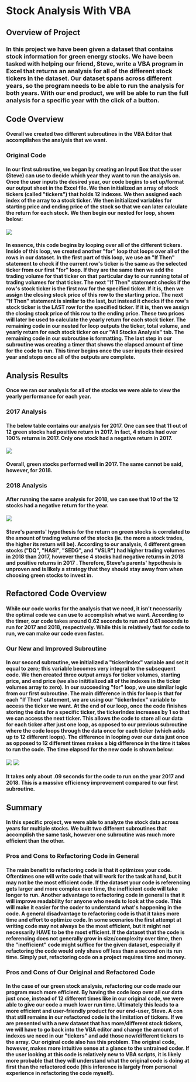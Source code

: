 # Stock Analysis With VBA

## Overview of Project

### In this project we have been given a dataset that contains stock information for green energy stocks. We have been tasked with helping our friend, Steve, write a VBA program in Excel that returns an analysis for all of the different stock tickers in the dataset. Our dataset spans across different years, so the program needs to be able to run the analysis for both years. With our end product, we will be able to run the full analysis for a specific year with the click of a button. 

## Code Overview

#### Overall we created two different subroutines in the VBA Editor that accomplishes the analysis that we want. 

### Original Code

#### In our first subroutine, we began by creating an Input Box that the user (Steve) can use to decide which year they want to run the analysis on. Once the user inputs the desired year, our code begins to set up/format our output sheet in the Excel file. We then initialized an array of stock tickers (called "tickers") that holds 12 indexes. We then assigned each index of the array to a stock ticker. We then initialized variables for starting price and ending price of the stock so that we can later calculate the return for each stock. We then begin our nested for loop, shown below:
![](https://github.com/christianhargett/stock-analysis/blob/master/Nested%20For%20Loop.png)
#### In essence, this code begins by looping over all of the different tickers. Inside of this loop, we created another "for" loop that loops over all of the rows in our dataset. In the first part of this loop, we use an "If Then" statement to check if the current row's ticker is the same as the selected ticker from our first "for" loop. If they are the same then we add the trading volume for that ticker on that particular day to our running total of trading volumes for that ticker. The next "If Then" statement checks if the row's stock ticker is the first row for the specified ticker. If it is, then we assign the closing stock price of this row to the starting price. The next "If Then" statement is similar to the last, but instead it checks if the row's stock ticker is the LAST row for the specified ticker. If it is, then we assign the closing stock price of this row to the ending price. These two prices will later be used to calculate the yearly return for each stock ticker. The remaining code in our nested for loop outputs the ticker, total volume, and yearly return for each stock ticker on our "All Stocks Analysis" tab. The remaining code in our subroutine is formatting. The last step in our subroutine was creating a timer that shows the elapsed amount of time for the code to run. This timer begins once the user inputs their desired year and stops once all of the outputs are complete.

## Analysis Results

#### Once we ran our analysis for all of the stocks we were able to view the yearly performance for each year. 

### 2017 Analysis

#### The below table contains our analysis for 2017. One can see that 11 out of 12 green stocks had positive return in 2017. In fact, 4 stocks had over 100% returns in 2017. Only one stock had a negative return in 2017.
![](https://github.com/christianhargett/stock-analysis/blob/master/Stock_Analysis_2017.png)
#### Overall, green stocks performed well in 2017. The same cannot be said, however, for 2018. 

### 2018 Analysis

#### After running the same analysis for 2018, we can see that 10 of the 12 stocks had a negative return for the year. 
![](https://github.com/christianhargett/stock-analysis/blob/master/Stock_Analysis_2018.png)
#### Steve's parents' hypothesis for the return on green stocks is correlated to the amount of trading volume of the stocks (ie. the more a stock trades, the higher its return will be). According to our analysis, 4 different green stocks ("DQ", "HASI", "SEDG", and "VSLR") had higher trading volumes in 2018 than 2017, however these 4 stocks had negative returns in 2018 and positive returns in 2017 . Therefore, Steve's parents' hypothesis is unproven and is likely a strategy that they should stay away from when choosing green stocks to invest in.

## Refactored Code Overview

#### While our code works for the analysis that we need, it isn't necessarily the optimal code we can use to accomplish what we want. According to the timer, our code takes around 0.62 seconds to run and 0.61 seconds to run for 2017 and 2018, respectively. While this is relatively fast for code to run, we can make our code even faster. 

### Our New and Improved Subroutine

#### In our second subroutine, we initialized a "tickerIndex" variable and set it equal to zero; this variable becomes very integral to the subsequent code. We then created three output arrays for ticker volumes, starting price, and end price (we also inititialized all of the indexes in the ticker volumes array to zero). In our succeeding "for" loop, we use similar logic from our first subroutine. The main difference in this for loop is that for each "If Then" statement, we are using our "tickerIndex" variable to access the ticker we want. At the end of our loop, once the code finishes storing the data for a specific ticker, the tickerIndex increases by 1 so that we can access the next ticker. This allows the code to store all our data for each ticker after just one loop, as opposed to our previous subroutine where the code loops through the data once for each ticker (which adds up to 12 different loops). The difference in looping over our data just once as opposed to 12 different times makes a big difference in the time it takes to run the code. The time elapsed for the new code is shown below:
![](https://github.com/christianhargett/stock-analysis/blob/master/VBA_Challenge_2017.png)
![](https://github.com/christianhargett/stock-analysis/blob/master/VBA_Challenge_2018.png)
#### It takes only about .09 seconds for the code to run on the year 2017 and 2018. This is a massive efficiency improvement compared to our first subroutine. 

## Summary

#### In this specific project, we were able to analyze the stock data across years for multiple stocks. We built two different subroutines that accomplish the same task, however one subroutine was much more efficient than the other. 

### Pros and Cons to Refactoring Code in General

#### The main benefit to refactoring code is that it optimizes your code. Oftentimes one will write code that will work for the task at hand, but it may not be the most efficient code. If the dataset your code is referencing gets larger and more complex over time, the inefficient code will take longer to run. Another advantage to refactoring code in general is that it will improve readability for anyone who needs to look at the code. This will make it easier for the coder to understand what's happening in the code. A general disadvantage to refactoring code is that it takes more time and effort to optimize code. In some scenarios the first attempt at writing code may not always be the most efficient, but it might not necessarily HAVE to be the most efficient. If the dataset that the code is referencing does not generally grow in size/complexity over time, then the "inefficient" code might suffice for the given dataset, especially if refactoring the code would only shave off less than a second on its run time. Simply put, refactoring code on a project requires time and money. 

### Pros and Cons of Our Original and Refactored Code

#### In the case of our green stock analysis, refactoring our code made our program much more efficient. By having the code loop over all our data just once, instead of 12 different times like in our original code, we were able to give our code a much lower run time. Ultimately this leads to a more efficient and user-friendly product for our end-user, Steve. A con that still remains in our refactored code is the limitation of tickers. If we are presented with a new dataset that has more/different stock tickers, we will have to go back into the VBA editor and change the amount of indexes we need in our "tickers" and add those new/different tickers to the array. Our original code also has this problem. The original code, however, makes more intuitive sense at a glance to the untrained coder. If the user looking at this code is relatively new to VBA scripts, it is likely more probable that they will understand what the original code is doing at first than the refactored code (this inference is largely from personal experience in refactoring the code myself). 
